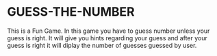 # GUESS-THE-NUMBER
This is a Fun Game.
In this game you have to guess number unless your guess is right. It will give you hints regarding your guess and after your guess is right it will diplay the number of guesses guessed by user.
